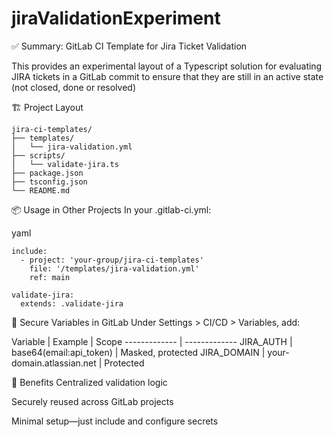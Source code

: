 # jiraValidationExperiment

✅ Summary: GitLab CI Template for Jira Ticket Validation

This provides an experimental layout of a Typescript solution for evaluating JIRA tickets in a GitLab commit to ensure that they are still in an active state (not closed, done or resolved)

🏗️ Project Layout
```
jira-ci-templates/
├── templates/
│   └── jira-validation.yml
├── scripts/
│   └── validate-jira.ts
├── package.json
├── tsconfig.json
└── README.md
```

📦 Usage in Other Projects
In your .gitlab-ci.yml:

yaml
```
include:
  - project: 'your-group/jira-ci-templates'
    file: '/templates/jira-validation.yml'
    ref: main

validate-jira:
  extends: .validate-jira
```

🔐 Secure Variables in GitLab
Under Settings > CI/CD > Variables, add:

 Variable  | Example | Scope 
 ------------- | ------------- 
 JIRA_AUTH  | base64(email:api_token)  | Masked, protected 
 JIRA_DOMAIN  | your-domain.atlassian.net  | Protected 

🧠 Benefits
Centralized validation logic

Securely reused across GitLab projects

Minimal setup—just include and configure secrets
